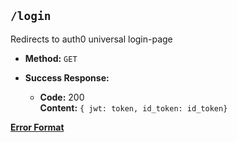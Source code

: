 **`/login`**
----

Redirects to auth0 universal login-page

* **Method:** `GET`

* **Success Response:**
  * **Code:** 200 <br />
    **Content:** `{ jwt: token, id_token: id_token}`
    
    
 **[Error Format](error.md)**

